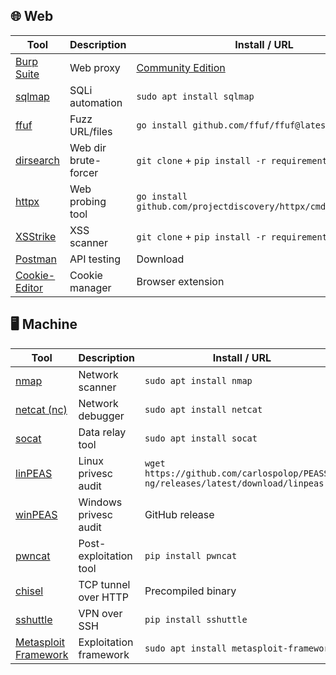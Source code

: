 
## 🌐 Web

| Tool | Description | Install / URL |
|------|-------------|--------------------|
| [Burp Suite](https://portswigger.net/burp) | Web proxy | [Community Edition](https://portswigger.net/burp/communitydownload) |
| [sqlmap](https://sqlmap.org/) | SQLi automation | `sudo apt install sqlmap` |
| [ffuf](https://github.com/ffuf/ffuf) | Fuzz URL/files | `go install github.com/ffuf/ffuf@latest` |
| [dirsearch](https://github.com/maurosoria/dirsearch) | Web dir brute-forcer | `git clone` + `pip install -r requirements.txt` |
| [httpx](https://github.com/projectdiscovery/httpx) | Web probing tool | `go install github.com/projectdiscovery/httpx/cmd/httpx@latest` |
| [XSStrike](https://github.com/s0md3v/XSStrike) | XSS scanner | `git clone` + `pip install -r requirements.txt` |
| [Postman](https://www.postman.com/) | API testing | Download |
| [Cookie-Editor](https://github.com/Moustachauve/cookie-editor) | Cookie manager | Browser extension |

## 🖥️ Machine

| Tool | Description | Install / URL |
|------|-------------|--------------------|
| [nmap](https://nmap.org/) | Network scanner | `sudo apt install nmap` |
| [netcat (nc)](https://man7.org/linux/man-pages/man1/nc.1.html) | Network debugger | `sudo apt install netcat` |
| [socat](http://www.dest-unreach.org/socat/) | Data relay tool | `sudo apt install socat` |
| [linPEAS](https://github.com/carlospolop/PEASS-ng) | Linux privesc audit | `wget https://github.com/carlospolop/PEASS-ng/releases/latest/download/linpeas.sh` |
| [winPEAS](https://github.com/carlospolop/PEASS-ng) | Windows privesc audit | GitHub release |
| [pwncat](https://github.com/cytopia/pwncat) | Post-exploitation tool | `pip install pwncat` |
| [chisel](https://github.com/jpillora/chisel) | TCP tunnel over HTTP | Precompiled binary |
| [sshuttle](https://github.com/sshuttle/sshuttle) | VPN over SSH | `pip install sshuttle` |
| [Metasploit Framework](https://metasploit.com/) | Exploitation framework | `sudo apt install metasploit-framework` |
